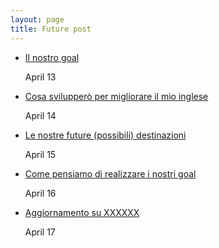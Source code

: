 ```yaml
---
layout: page
title: Future post
---
```


<ul class="posts">
    <li itemscope>
      <a href="">Il nostro goal</a>
      <p class="post-date">
        <i class="fa fa-calendar" aria-hidden="true"></i>
        April 13  
      </p>
    </li>
    <li itemscope>
      <a href="">Cosa svilupperò per migliorare il mio inglese</a>
      <p class="post-date">
        <i class="fa fa-calendar" aria-hidden="true"></i>
        April 14
      </p>
    </li>
    <li itemscope>
      <a href="">Le nostre future (possibili) destinazioni</a>
      <p class="post-date">
        <i class="fa fa-calendar" aria-hidden="true"></i>
        April 15
      </p>
    </li>
    <li itemscope>
      <a href="">Come pensiamo di realizzare i nostri goal</a>
      <p class="post-date">
        <i class="fa fa-calendar" aria-hidden="true"></i>
        April 16
      </p>
    </li>
    <li itemscope>
      <a href="">Aggiornamento su XXXXXX</a>
      <p class="post-date">
        <i class="fa fa-calendar" aria-hidden="true"></i>
        April 17
      </p>
    </li>
</ul>
